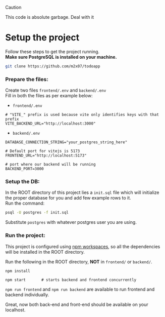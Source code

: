 > [!CAUTION]
> This code is absolute garbage. Deal with it

# Setup the project
Follow these steps to get the project running. \
**Make sure PostgreSQL is installed on your machine.**

```bash
git clone https://github.com/m2x07/todoapp
```

### Prepare the files:
Create two files `frontend/.env` and `backend/.env` \
Fill in both the files as per example below:

- `frontend/.env`
```
# "VITE_" prefix is used because vite only identifies keys with that prefix
VITE_BACKEND_URL="http://localhost:3000"
```

- `backend/.env`
```
DATABASE_CONNECTION_STRING="your_postgres_string_here"

# Default port for vitejs is 5173
FRONTEND_URL="http://localhost:5173"

# port where our backend will be running
BACKEND_PORT=3000
```

### Setup the DB:
In the ROOT directory of this project lies a `init.sql` file which will initialize the proper database for you and add few example rows to it. \
Run the command:
```bash
psql -U postgres -f init.sql
```
Substitute `postgres` with whatever postgres user you are using.

### Run the project:
This project is configured using [npm workspaces](https://docs.npmjs.com/cli/v10/using-npm/workspaces), so all the dependencies will be installed in the ROOT directory.

Run the following in the ROOT directory, **NOT** in `frontend/` or `backend/`.
```
npm install
```

```
npm start       # starts backend and frontend concurrently
```

`npm run frontend` and `npm run backend` are available to run frontend and backend individually.

Great, now both back-end and front-end should be available on your localhost.
